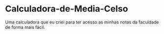 # Calculadora-de-Media-Celso
Uma calculadora que eu criei para ter acesso as minhas notas da faculdade de forma mais fácil.

